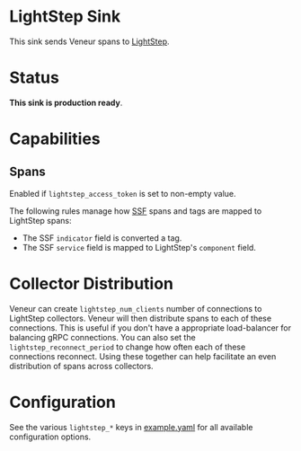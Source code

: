 # LightStep Sink

This sink sends Veneur spans to [LightStep](https://lightstep.com).

# Status

**This sink is production ready**.

# Capabilities

## Spans

Enabled if `lightstep_access_token` is set to non-empty value.

The following rules manage how [SSF](https://github.com/stripe/veneur/tree/master/ssf)
spans and tags are mapped to LightStep spans:

* The SSF `indicator` field is converted a tag.
* The SSF `service` field is mapped to LightStep's `component` field.

# Collector Distribution

Veneur can create `lightstep_num_clients` number of connections to LightStep
collectors. Veneur will then distribute spans to each of these connections. This
is useful if you don't have a appropriate load-balancer for balancing gRPC
connections. You can also set the `lightstep_reconnect_period` to change how
often each of these connections reconnect. Using these together can help facilitate
an even distribution of spans across collectors.

# Configuration

See the various `lightstep_*` keys in [example.yaml](https://github.com/stripe/veneur/blob/master/example.yaml) for all available configuration options.
